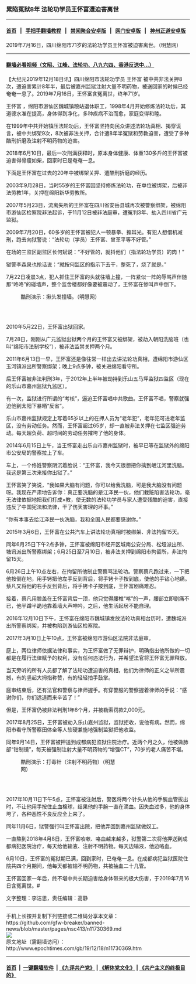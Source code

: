 ### 累陷冤狱8年 法轮功学员王怀富遭迫害离世
------------------------

#### [首页](https://github.com/gfw-breaker/banned-news/blob/master/README.md) &nbsp;&nbsp;|&nbsp;&nbsp; [手把手翻墙教程](https://github.com/gfw-breaker/guides/wiki) &nbsp;&nbsp;|&nbsp;&nbsp; [禁闻聚合安卓版](https://github.com/gfw-breaker/bn-android) &nbsp;&nbsp;|&nbsp;&nbsp; [网门安卓版](https://github.com/oGate2/oGate) &nbsp;&nbsp;|&nbsp;&nbsp; [神州正道安卓版](https://github.com/SzzdOgate/update) 



<div><img alt="" class="aligncenter wp-post-image" src="http://i.epochtimes.com/assets/uploads/2019/12/11-11-600x400.jpg"/>
<div class="red16 caption">
 2019年7月16日，四川绵阳市71岁的法轮功学员王怀富被迫害离世。（明慧网）
</div>
</div><hr/>

#### [翻墙必看视频（文昭、江峰、法轮功、八九六四、香港反送中...）](https://github.com/gfw-breaker/banned-news/blob/master/pages/link3.md)

<div><p>
 【大纪元2019年12月18日讯】四川绵阳市法轮功学员
 <ok href="http://www.epochtimes.com/gb/tag/%E7%8E%8B%E6%80%80%E5%AF%8C.html">
  王怀富
 </ok>
 被中共非法关押8次，遭迫害累计8年半，最后被嘉州监狱注射大量不明药物，被送回家的时候已经奄奄一息了。2019年7月16日，王怀富含冤离世，终年71岁。
</p>
<p>
 <ok href="http://www.epochtimes.com/gb/tag/%E7%8E%8B%E6%80%80%E5%AF%8C.html">
  王怀富
 </ok>
 ，绵阳市游仙区魏城镇粮站退休职工，1998年4月开始修炼法轮功后，其道德水准在提高，身体得到净化，多种疾病不治而愈，家庭变得和睦。
</p>
<p>
 在1999年中共开始镇压法轮功后，王怀富坚持向民众讲述法轮功真相、揭穿谎言，被中共绑架9次，8次被非法关押，合计遭8年半冤狱和劳教迫害，遭受了多种酷刑折磨及注射不明药物的迫害。
</p>
<p>
 2018年6月10日，最后一次刑满获释时，原本身体健康、体重130多斤的王怀富被迫害得骨瘦如柴，回家时已是奄奄一息。
</p>
<p>
 下面是王怀富在过去的20年中被绑架关押、遭酷刑折磨的经历。
</p>
<p>
 2003年9月28日，当时55岁的王怀富因坚持修炼法轮功，在单位被绑架，后被非法劳教1年，关押在绵阳新华劳教所。
</p>
<p>
 2007年5月23日，流离失所的王怀富在四川省安岳县城再次被警察绑架，被绵阳市游仙区检察院非法起诉，于11月12日被非法庭审，遭冤判3年、劫入四川省广元监狱。
</p>
<p>
 2009年7月20日，60多岁的王怀富被犯人一顿暴拳、搧耳光。有犯人想借机减刑，跑去向狱警说：“法轮功（学员）王怀富、曾革平等不好管。”
</p>
<p>
 在场的三监区副监区长何斌说：“不好管的，就抖他们（指法轮功学员）的肉！”
</p>
<p>
 狱警李森泉也抢话说：“就按何监区的指示下去干，整死了，烧了就是。”
</p>
<p>
 7月22日凌晨3点，犯人抓住王怀富的头就往墙上撞，一阵紧似一阵的辱骂声伴随那“咚咚”的碰墙声，整个监舍楼都好像要被震动了，王怀富在惨叫声中倒下。
</p>
<figure class="wp-caption aligncenter" id="attachment_11730390" style="width: 212px">
 <ok href="http://i.epochtimes.com/assets/uploads/2019/12/2005-1-19-lwj5.jpg">
  <img alt="" class="wp-image-11730390" src="http://i.epochtimes.com/assets/uploads/2019/12/2005-1-19-lwj5-600x607.jpg"/>
 </ok>
 <br/><figcaption class="wp-caption-text">
  酷刑演示：揪头发撞墙。（明慧网）
 </figcaption><br/>
</figure><br/>
<p>
 2010年5月22日，王怀富出狱回家。
</p>
<p>
 7月28日，刚刚从广元监狱出狱两个月的王怀富又被绑架，被劫入朝阳洗脑班（也叫“绵阳市法制学校”），被非法监禁关押两个月。
</p>
<p>
 2011年6月13日一早，王怀富还是像往常一样出去讲法轮功真相，遭绵阳市游仙区玉河镇派出所警察绑架；晚上9点多钟，被关进绵阳看守所。
</p>
<p>
 后王怀富被非法判刑3年，于2012年上半年被劫持到乐山五马坪监狱四监区（现在的乐山市嘉州监狱九监区）。
</p>
<p>
 有一次，监狱进行所谓的“考核”，逼迫王怀富唱中共歌曲。王怀富不唱，警察就强迫他到太阳下暴晒“反省”。
</p>
<p>
 乐山市嘉州监狱规定上写着65岁以上的在押人员为“老年犯”，老年犯可进老年监区，没有劳动任务。然而，王怀富超过65岁，却一直被非法关押在七监区强迫劳动。每天超负荷、超时间的劳动任务摧垮了他的身体。
</p>
<p>
 2014年6月15日上午，当王怀富走出乐山市嘉州监狱时，被早已等在监狱外的绵阳市公安局的警察拉上了车。
</p>
<p>
 车上，一个佟姓警察阴沉着脸说：“王怀富，我今天很想把你擒到岷江河里洗脑。我这是第三次来接你出狱了。”
</p>
<p>
 王怀富笑了笑说，“我如果大脑有问题，你可以给我洗脑，可是我大脑没有问题呀。我现在严肃地告诉你：真正要洗脑的是江泽民一伙，他们栽赃陷害法轮功，毫无法律依据地把我们打成×教，使无数的法轮功学员与家人遭受残酷的迫害，直接违反了中国宪法和法律，干了伤天害理的坏事。”
</p>
<p>
 “你有本事去给江泽民一伙洗脑，我和全国人民都要感谢你。”
</p>
<p>
 2015年3月6日，王怀富在公共汽车上讲法轮功真相时被绑架、非法拘留15天。
</p>
<p>
 同年6月25日下午2点多钟，王怀富被绵阳市经开区城南公安分局、松垭派出所、塘讯派出所警察绑架；6月25日至7月10日，被非法关押到绵阳市拘留所，非法拘留15天。
</p>
<p>
 6月26日上午10点左右，在拘留所他制止警察骂法轮功。警察蔡凡跑过来，一下把他按倒在地，用手铐把他左手反到背后，将手铐卡子按到底，使他的手钻心地痛。蔡凡又将他的右手反到背后，将手铐卡子按到底，王怀富剧痛难忍。
</p>
<p>
 接着，蔡凡用膝盖在王怀富背后一顶，他只觉得腰椎“喀”的一声，腰部立即剧痛不已，他半蹲半跪地靠着墙大声呻吟。之后，他生活起居不能自理。
</p>
<p>
 2016年12月10日下午，王怀富在绵阳市魏城镇发放法轮功真相台历时，遭魏城派出所警察绑架，并被构陷到游仙区检察院。
</p>
<p>
 2017年3月10日上午10点，王怀富被绵阳市游仙区法院非法庭审。
</p>
<p>
 庭上，两位律师依据法律和事实，为王怀富做了无罪辩护，明确指出他所做的一切都是在履行法律赋予的权利，没有任何违法行为，并希望法官将王怀富无罪释放。
</p>
<p>
 当天旁听的所有人员都了解了法轮功遭迫害的真相，他们为律师的正义之举所震撼，有的竖起大拇指称赞，有的轻轻拍手鼓掌。
</p>
<p>
 庭审结束后，还有法官和警察与律师握手。有穿警服的警察握着律师的手说：“感谢你们，你们远道而来辛苦了！”
</p>
<p>
 但是，王怀富仍被非法判刑1年6个月，并被勒索罚款2,000元。
</p>
<p>
 2017年8月25日，王怀富被劫入乐山嘉州监狱，监狱拒收，说他有病。然而，绵阳市看守所警察田体全等人软硬兼施地强制监狱把他收监。
</p>
<p>
 同年9月14日，王怀富被押送到成都病犯监狱住院治疗。近两个月之久，他被做肺部“钳制镜”，每天被强制注射大量不明药物的“增强CT”，70岁的老人痛苦不堪。
</p>
<figure class="wp-caption aligncenter" id="attachment_11730435" style="width: 263px">
 <ok href="http://i.epochtimes.com/assets/uploads/2019/12/2010-8-29-poison-feature.jpg">
  <img alt="" class="wp-image-11730435" src="http://i.epochtimes.com/assets/uploads/2019/12/2010-8-29-poison-feature-600x493.jpg"/>
 </ok>
 <br/><figcaption class="wp-caption-text">
  酷刑演示：打毒针（注射不明药物）（明慧网）
 </figcaption><br/>
</figure><br/>
<p>
 2017年10月11日下午5点，王怀富被注射后，警医将两个针头从他的手腕血管拔出时，不让他用手按住止血棉球，结果他的手腕一直在滴血。因失血过多，他的身体垮了，各种恶性不良反应全上来了。
</p>
<p>
 同年11月6日，狱警强行叫王怀富出院，把他弄回到嘉州监狱做奴工。
</p>
<p>
 一直熬到2018年4月8日，王怀富咳嗽、咯血越来越多，狱警第二次将他押送到成都病犯医院治疗，每天给他输液、注射不明药物。每天边输液，他边咯血。
</p>
<p>
 6月10日，王怀富的冤狱期已满，回到家时，已奄奄一息。在成都病犯监狱医院住院共四个月期间，他每天都被输不明药物，共被抽血二十几管。
</p>
<p>
 王怀富回家一年后，终不堪中共长期迫害给身体带来的极大伤害，于2019年7月16日含冤离世。#
</p>
<p>
 文字整理：李洁思，责任编辑：高静
</p>
</div>
<hr/>
手机上长按并复制下列链接或二维码分享本文章：<br/>
https://github.com/gfw-breaker/banned-news/blob/master/pages/nsc413/n11730369.md <br/>
<a href='https://github.com/gfw-breaker/banned-news/blob/master/pages/nsc413/n11730369.md'><img src='https://github.com/gfw-breaker/banned-news/blob/master/pages/nsc413/n11730369.md.png'/></a> <br/>
原文地址（需翻墙访问）：http://www.epochtimes.com/gb/19/12/18/n11730369.htm


------------------------
#### [首页](https://github.com/gfw-breaker/banned-news/blob/master/README.md) &nbsp;|&nbsp; [一键翻墙软件](https://github.com/gfw-breaker/nogfw/blob/master/README.md) &nbsp;| [《九评共产党》](https://github.com/gfw-breaker/9ping.md/blob/master/README.md#九评之一评共产党是什么) | [《解体党文化》](https://github.com/gfw-breaker/jtdwh.md/blob/master/README.md) | [《共产主义的终极目的》](https://github.com/gfw-breaker/gczydzjmd.md/blob/master/README.md)


<img src='http://gfw-breaker.win/banned-news/pages/nsc413/n11730369.md' width='0px' height='0px'/>